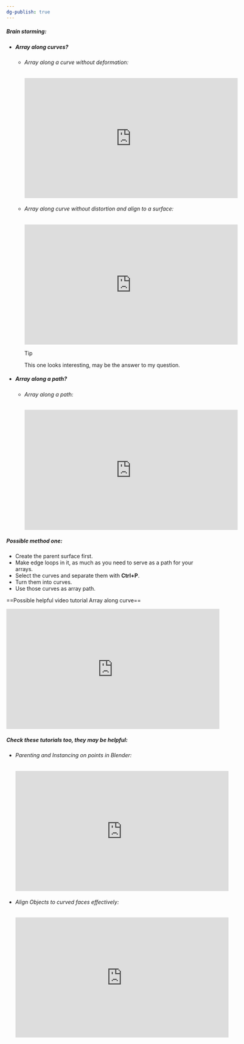 ```yaml
---
dg-publish: true
---
```

##### Brain storming:
- ##### Array along curves?
	- ###### Array along a curve without deformation:
		<iframe width="560" height="315" src="https://www.youtube.com/embed/kiQARXtMhTI?si=NChB919QcBKKdlSM" title="YouTube video player" frameborder="0" allow="accelerometer; autoplay; clipboard-write; encrypted-media; gyroscope; picture-in-picture; web-share" allowfullscreen></iframe>
	- ###### Array along curve without distortion and align to a surface: 
		<iframe width="560" height="315" src="https://www.youtube.com/embed/twDewbork9o?si=lioCbavCDduO4mSQ" title="YouTube video player" frameborder="0" allow="accelerometer; autoplay; clipboard-write; encrypted-media; gyroscope; picture-in-picture; web-share" allowfullscreen></iframe>
		
		> [!tip] 
		> This one looks interesting, may be the answer to my question.
- ##### Array along a path?
	- ###### Array along a path:
		<iframe width="560" height="315" src="https://www.youtube.com/embed/HC-hINTb_14?si=PWwzo658u0lhAV7O" title="YouTube video player" frameborder="0" allow="accelerometer; autoplay; clipboard-write; encrypted-media; gyroscope; picture-in-picture; web-share" allowfullscreen></iframe>

##### Possible method one:
- Create the parent surface first.
- Make edge loops in it, as much as you need to serve as a path for your arrays.
- Select the curves and separate them with **Ctrl+P**.
- Turn them into curves.
- Use those curves as array path. 

==Possible helpful video tutorial Array along curve==
<iframe width="560" height="315" src="https://www.youtube.com/embed/ixg7Zvex9HA?si=jonkV4ZxIPv3-c6S" title="YouTube video player" frameborder="0" allow="accelerometer; autoplay; clipboard-write; encrypted-media; gyroscope; picture-in-picture; web-share" allowfullscreen></iframe>

##### Check these tutorials too, they may be helpful:
- ###### Parenting and Instancing on points in Blender:
	<iframe width="560" height="315" src="https://www.youtube.com/embed/tsko8B_-hjI?si=wMlDkqONvdBWzW4t" title="YouTube video player" frameborder="0" allow="accelerometer; autoplay; clipboard-write; encrypted-media; gyroscope; picture-in-picture; web-share" allowfullscreen></iframe>
- ###### Align Objects to curved faces effectively:
	<iframe width="560" height="315" src="https://www.youtube.com/embed/xbunXdDWVas?si=sgOa1zYKKiA8ojTl" title="YouTube video player" frameborder="0" allow="accelerometer; autoplay; clipboard-write; encrypted-media; gyroscope; picture-in-picture; web-share" allowfullscreen></iframe>

